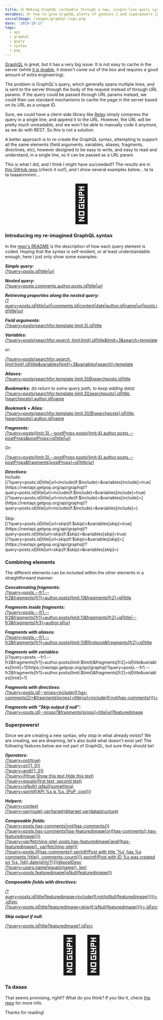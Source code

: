 ```yaml
---
title: 😲 Making GraphQL cacheable through a new, single-line query syntax!?
metaDesc: Or how to give GraphQL plenty of goodies 🍪 and superpowers 🦸🏻
socialImage: /images/graphql-logo.png
date: '2019-10-17'
tags:
  - api
  - graphql
  - query
  - syntax
  - pop
---
```


[GraphQL](https://graphql.org) is great, but it has a very big issue: It is not easy to cache in the server (while [it is doable](https://blog.apollographql.com/graphql-caching-the-elephant-in-the-room-11a3df0c23ad), it doesn't come out of the box and requires a good amount of extra engineering).

The problem is GraphQL's query, which generally spans multiple lines, and is sent to the server through the body of the request instead of through URL params. If the query could be passed through URL params instead, we could then use standard mechanisms to cache the page in the server based on its URL as a unique ID.

Sure, we could have a client-side library like [Relay](https://relay.dev/docs/en/graphql-in-relay) simply compress the query in a single line, and append it to the URL. However, the URL will be pretty much unreadable, and we won't be able to manually code it anymore, as we do with REST. So this is not a solution.

A better approach is to re-create the GraphQL syntax, attempting to support all the same elements (field arguments, variables, aliases, fragments, directives, etc), however designed to be easy to write, and easy to read and understand, in a single line, so it can be passed as a URL param.

This is what I did, and I think I might have succeeded!? The results are in [this GitHub repo](https://github.com/getpop/field-query) (check it out!), and I show several examples below... ta ta ta taaaannnnnn...

<p style="text-align: center;"><span style="font-size: 120px;">🥁</span></p>

### Introducing my re-imagined GraphQL syntax

In the [repo's README](https://github.com/getpop/field-query) is the description of how each query element is coded. Hoping that the syntax is self-evident, or at least understandable enough, here I just only show some examples:

_**Simple query:**_<br/>
[/?query=posts.id|title|url](https://nextapi.getpop.org/api/graphql/?query=posts.id|title|url)

_**Nested query:**_<br/>
[/?query=posts.comments.author.posts.id|title|url](https://nextapi.getpop.org/api/graphql/?query=posts.comments.author.posts.id|title|url)

_**Retrieving properties along the nested query:**_<br/>
[/?query=posts.id|title|url|comments.id|content|date|author.id|name|url|posts.id|title|url](https://nextapi.getpop.org/api/graphql/?query=posts.id|title|url|comments.id|content|date|author.id|name|url|posts.id|title|url)

_**Field arguments:**_<br/>
[/?query=posts(searchfor:template,limit:3).id|title](https://nextapi.getpop.org/api/graphql/?query=posts(searchfor:template,limit:3).id|title)

_**Variables:**_<br/>
[/?query=posts(searchfor:$search,limit:$limit).id|title&limit=3&search=template](https://nextapi.getpop.org/api/graphql/?query=posts(searchfor:$search,limit:$limit).id|title&limit=3&search=template)

or:

[/?query=posts(searchfor:$search,limit:$limit).id|title&variables[limit]=3&variables[search]=template](https://nextapi.getpop.org/api/graphql/?query=posts(searchfor:$search,limit:$limit).id|title&variables[limit]=3&variables[search]=template)

_**Aliases:**_<br/>
[/?query=posts(searchfor:template,limit:3)@searchposts.id|title](https://nextapi.getpop.org/api/graphql/?query=posts(searchfor:template,limit:3)@searchposts.id|title)

_**Bookmarks:** (to return to some query path, to keep adding data)_<br/>
[/?query=posts(searchfor:template,limit:3)[searchposts].id|title,[searchposts].author.id|name](https://nextapi.getpop.org/api/graphql/?query=posts(searchfor:template,limit:3)[searchposts].id|title,[searchposts].author.id|name)

_**Bookmark + Alias:**_<br/>
[/?query=posts(searchfor:template,limit:3)[@searchposts].id|title,[searchposts].author.id|name](https://nextapi.getpop.org/api/graphql/?query=posts(searchfor:template,limit:3)[@searchposts].id|title,[searchposts].author.id|name)

_**Fragments:**_<br/>
[/?query=posts(limit:3).--postProps,posts(limit:4).author.posts.--postProps&postProps=id|title|url](https://nextapi.getpop.org/api/graphql/?query=posts(limit:3).--postProps,posts(limit:4).author.posts.--postProps&postProps=id|title|url)

Or:

[/?query=posts(limit:3).--postProps,posts(limit:4).author.posts.--postProps&fragments[postProps]=id|title|url](https://nextapi.getpop.org/api/graphql/?query=posts(limit:3).--postProps,posts(limit:4).author.posts.--postProps&fragments[postProps]=id|title|url)

_**Directives:**_<br/>
Include:<br/>
[/?query=posts.id|title|url<include(if:$include)>&variables[include]=true](https://nextapi.getpop.org/api/graphql/?query=posts.id|title|url<include(if:$include)>&variables[include]=true)<br/>
[/?query=posts.id|title|url<include(if:$include)>&variables[include]=](https://nextapi.getpop.org/api/graphql/?query=posts.id|title|url<include(if:$include)>&variables[include]=)<br/><br/>
Skip:<br/>
[/?query=posts.id|title|url<skip(if:$skip)>&variables[skip]=true](https://nextapi.getpop.org/api/graphql/?query=posts.id|title|url<skip(if:$skip)>&variables[skip]=true)<br/>
[/?query=posts.id|title|url<skip(if:$skip)>&variables[skip]=](https://nextapi.getpop.org/api/graphql/?query=posts.id|title|url<skip(if:$skip)>&variables[skip]=)

### Combining elements

The different elements can be included within the other elements in a straightforward manner:

_**Concatenating fragments:**_<br/>
[/?query=posts.--fr1.--fr2&fragments[fr1]=author.posts(limit:1)&fragments[fr2]=id|title](https://nextapi.getpop.org/api/graphql/?query=posts.--fr1.--fr2&fragments[fr1]=author.posts(limit:1)&fragments[fr2]=id|title)

_**Fragments inside fragments:**_<br/>
[/?query=posts.--fr1.--fr2&fragments[fr1]=author.posts(limit:1)&fragments[fr2]=id|title|--fr3&fragments[fr3]=author.id|url](https://nextapi.getpop.org/api/graphql/?query=posts.--fr1.--fr2&fragments[fr1]=author.posts(limit:1)&fragments[fr2]=id|title|--fr3&fragments[fr3]=author.id|url)

_**Fragments with aliases:**_<br/>
[/?query=posts.--fr1.--fr2&fragments[fr1]=author.posts(limit:1)@firstpost&fragments[fr2]=id|title](https://nextapi.getpop.org/api/graphql/?query=posts.--fr1.--fr2&fragments[fr1]=author.posts(limit:1)@firstpost&fragments[fr2]=id|title)

_**Fragments with variables:**_<br/>
[/?query=posts.--fr1.--fr2&fragments[fr1]=author.posts(limit:$limit)&fragments[fr2]=id|title&variables[limit]=1](https://nextapi.getpop.org/api/graphql/?query=posts.--fr1.--fr2&fragments[fr1]=author.posts(limit:$limit)&fragments[fr2]=id|title&variables[limit]=1)

_**Fragments with directives:**_<br/>
[/?query=posts.id|--props<include(if:has-comments())>&fragments[props]=title|url<include(if:not(has-comments()))>](https://nextapi.getpop.org/api/graphql/?query=posts.id|--props<include(if:has-comments())>&fragments[props]=title|url<include(if:not(has-comments()))>)

_**Fragments with "Skip output if null":**_<br/>
[/?query=posts.id|--props?&fragments[props]=title|url|featuredimage](https://nextapi.getpop.org/api/graphql/?query=posts.id|--props?&fragments[props]=title|url|featuredimage)

### Superpowers!

Since we are creating a new syntax, why stop in what already exists? We are creating, we are dreaming, let's also build what doesn't exist yet! The following features below are not part of GraphQL, but sure they should be!

_**Operators:**_<br/>
<a href="https://nextapi.getpop.org/api/graphql?query=not(true)">/?query=not(true)</a><br/>
<a href="https://nextapi.getpop.org/api/graphql?query=or([1, 0])">/?query=or([1, 0])</a><br/>
<a href="https://nextapi.getpop.org/api/graphql?query=and([1, 0])">/?query=and([1, 0])</a><br/>
<a href="https://nextapi.getpop.org/api/graphql?query=if(true,Show this text,Hide this text)">/?query=if(true,Show this text,Hide this text)</a><br/>
<a href="https://nextapi.getpop.org/api/graphql?query=equals(first text, second text)">/?query=equals(first text, second text)</a><br/>
<a href="https://nextapi.getpop.org/api/graphql?query=isNull(),isNull(something)">/?query=isNull(),isNull(something)</a><br/>
<a href="https://nextapi.getpop.org/api/graphql?query=sprintf(API %s is %s, [PoP, cool])">/?query=sprintf(API %s is %s, [PoP, cool])</a>)

_**Helpers:**_<br/>
<a href="https://nextapi.getpop.org/api/graphql?query=context">/?query=context</a><br/>
<a href="https://nextapi.getpop.org/api/graphql?query=var(route),var(target)@target,var(datastructure)">/?query=var(route),var(target)@target,var(datastructure)</a>

_**Composable fields:**_<br/>
<a href="https://nextapi.getpop.org/api/graphql/?query=posts.has-comments|not(has-comments())">/?query=posts.has-comments|not(has-comments())</a><br/>
<a href="https://nextapi.getpop.org/api/graphql/?query=posts.has-comments|has-featuredimage|or([has-comments(),has-featuredimage()])">/?query=posts.has-comments|has-featuredimage|or([has-comments(),has-featuredimage()])</a><br/>
<a href="https://nextapi.getpop.org/api/graphql/?query=var(fetching-site),posts.has-featuredimage|and([has-featuredimage(), var(fetching-site)])">/?query=var(fetching-site),posts.has-featuredimage|and([has-featuredimage(), var(fetching-site)])</a><br/>
<a href="https://nextapi.getpop.org/api/graphql/?query=posts.if(has-comments(),sprintf(Post with title '%s' has %s comments,[title(), comments-count()]),sprintf(Post with ID %s was created on %s, [id(),date(d/m/Y)]))@postDesc">/?query=posts.if(has-comments(),sprintf(Post with title '%s' has %s comments,[title(), comments-count()]),sprintf(Post with ID %s was created on %s, [id(),date(d/m/Y)]))@postDesc</a><br/>
<a href="https://nextapi.getpop.org/api/graphql/?query=users.name|equals(name(), leo)">/?query=users.name|equals(name(), leo)</a><br/>
<a href="https://nextapi.getpop.org/api/graphql/?query=posts.featuredimage|isNull(featuredimage())">/?query=posts.featuredimage|isNull(featuredimage())</a>

_**Composable fields with directives:**_<br/>

[/?query=posts.id|title|featuredimage<include(if:not(isNull(featuredimage())))>.id|src](https://nextapi.getpop.org/api/graphql/?query=posts.id|title|featuredimage<include(if:not(isNull(featuredimage())))>.id|src)<br/>
[/?query=posts.id|title|featuredimage<skip(if:isNull(featuredimage()))>.id|src](https://nextapi.getpop.org/api/graphql/?query=posts.id|title|featuredimage<skip(if:isNull(featuredimage()))>.id|src)

_**Skip output if null:**_<br/>

[/?query=posts.id|title|featuredimage?.id|src](https://nextapi.getpop.org/api/graphql/?query=posts.id|title|featuredimage?.id|src)

<p style="text-align: center;"><span style="font-size: 120px;">🦸🏻</span></p>

### Ta daaaa

That seems promising, right!? What do you think? If you like it, check [the repo](https://github.com/getpop/field-query) for more info.

Thanks for reading!